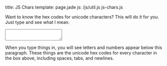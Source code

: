 title: JS Chars
template: page.jade
js: /js/util.js js-chars.js

Want to know the hex codes for unicode characters?  This will do it for you.  Just type and see what I mean.

<textarea id="input"></textarea>

When you type things in, you will see letters and numbers appear below this paragraph.  These things are the unicode hex codes for every character in the box above, including spaces, tabs, and newlines.

<div id="output"></div>
